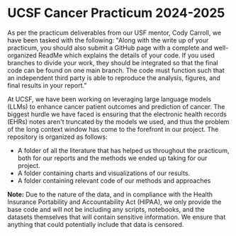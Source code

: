 # UCSF Cancer Practicum 2024-2025

As per the practicum deliverables from our USF mentor, Cody Carroll, we have been tasked with the following: "Along with the write up of your practicum, you should also submit a GitHub page with a complete and well-organized ReadMe which explains the details of your code. If you used branches to divide your work, they should be integrated so that the final code can be found on one main branch. The code must function such that an independent third party is able to reproduce the analysis, figures, and final results in your report."

At UCSF, we have been working on leveraging large language models (LLMs) to enhance cancer patient outcomes and prediction of cancer. The biggest hurdle we have faced is ensuring that the electronic health records (EHRs) notes aren't truncated by the models we used, and thus the problem of the long context window has come to the forefront in our project. The repository is organized as follows:

- A folder of all the literature that has helped us throughout the practicum, both for our reports and the methods we ended up taking for our project.
- A folder containing charts and visualizations of our results.
- A folder containing relevant code of our methods and approaches

**Note:** Due to the nature of the data, and in compliance with the Health Insurance Portability and Accountability Act (HIPAA), we only provide the base code and will not be including any scripts, notebooks, and the datasets themselves that will contain sensitive information. We ensure that anything that could potentially include that data is censored.
